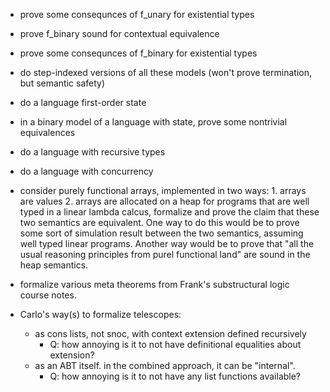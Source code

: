 - prove some consequnces of f_unary for existential types
- prove f_binary sound for contextual equivalence
- prove some consequnces of f_binary for existential types
- do step-indexed versions of all these models (won't prove termination, but semantic safety)
- do a language first-order state
- in a binary model of a language with state, prove some nontrivial equivalences
- do a language with recursive types
- do a language with concurrency

- consider purely functional arrays, implemented in two ways:
      1. arrays are values
      2. arrays are allocated on a heap
  for programs that are well typed in a linear lambda calcus,
  formalize and prove the claim that these two semantics are equivalent.
  One way to do this would be to prove some sort of simulation result
  between the two semantics, assuming well typed linear programs.
  Another way would be to prove that "all the usual reasoning
  principles from purel functional land" are sound in the heap
  semantics.

- formalize various meta theorems from Frank's substructural logic
  course notes.

- Carlo's way(s) to formalize telescopes:
  - as cons lists, not snoc, with context extension defined recursively
    - Q: how annoying is it to not have definitional equalities about extension?
  - as an ABT itself. in the combined approach, it can be "internal".
    - Q: how annoying is it to not have any list functions available?
